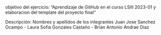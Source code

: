objetivo del ejercicio: 
“Aprendizaje de GitHub en el curso LSIII 2023-01 y elaboracion del template del proyecto final“ 

Descripción: Nombres y apellidos de los integrantes 
Juan Jose Sanchez Ocampo - 
Laura Sofia Gonzales Castaño -
Brian Antonio Andrae Diaz
